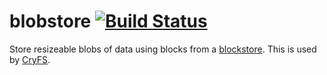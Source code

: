 # blobstore [![Build Status](https://travis-ci.org/cryfs/blobstore.svg?branch=master)](https://travis-ci.org/cryfs/blobstore)

Store resizeable blobs of data using blocks from a [blockstore](https://github.com/cryfs/blockstore).
This is used by [CryFS](https://github.com/cryfs/cryfs).
